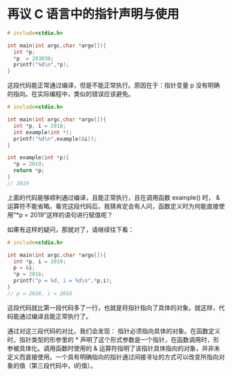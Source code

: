 # 再议 C 语言中的指针声明与使用

```c
# include<stdio.h>

int main(int argc,char *argv[]){
  int *p;
  *p  = 203030;
  printf("%d\n",*p);
}
```

这段代码能正常通过编译，但是不能正常执行。原因在于：指针变量 p 没有明确的指向。在实际编程中，类似的错误应该避免。

```c
# include<stdio.h>

int main(int argc,char *argv[]){
  int *p, i = 2018;
  int example(int *);
  printf("%d\n",example(&i));
}

int example(int *p){
  *p = 2019;
  return *p;
}
// 2019
```

上面的代码能够顺利通过编译，且能正常执行，且在调用函数 example() 时， & 运算符不能省略。看完这段代码后，我猜肯定会有人问，函数定义时为何能直接使用“*p = 2019”这样的语句进行赋值呢？

如果有这样的疑问，那就对了，请继续往下看：

```c
# include<stdio.h>

int main(int argc,char *argv[]){
  int *p, i = 2019;
  p = &i;
  *p = 2016;
  printf("p = %d, i = %d\n",*p,i);
}
// p = 2016, i = 2016
```

这段代码就比第一段代码多了一行，也就是将指针指向了具体的对象。就这样，代码能通过编译且能正常执行了。

通过对这三段代码的对比，我们会发现： 指针必须指向具体的对象。在函数定义时，指针类型的形参里的 \* 声明了这个形式参数是一个指针，在函数调用时，形参被具体化。调用函数时使用的 & 运算符指明了该指针具体指向的对象，并非未定义而直接使用。一个具有明确指向的指针通过间接寻址的方式可以改变所指向对象的值（第三段代码中，i的值）。
